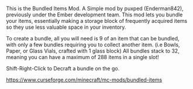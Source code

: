 This is the Bundled Items Mod. A Simple mod by puxped (Enderman842), previously under the Ember development team. This mod lets you bundle your items, essentially making a storage block of frequently acquired items so they use less valuable space in your inventory.

To create a bundle, all you will need is 9 of an item that can be bundled, with only a few bundles requiring you to collect another item. (i.e Bowls, Paper, or Glass Vials, crafted with 1 glass block)
All bundles stack to 32, meaning you can have a maximum of 288 items in a single slot!

Shift-Right-Click to Decraft a bundle on the go.

https://www.curseforge.com/minecraft/mc-mods/bundled-items
